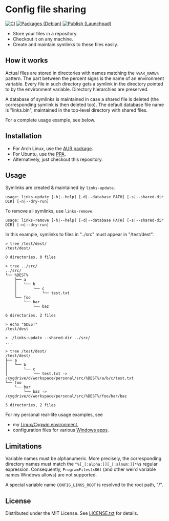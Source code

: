 Config file sharing
===================

[![CI](https://github.com/egor-tensin/config-links/actions/workflows/ci.yml/badge.svg)](https://github.com/egor-tensin/config-links/actions/workflows/ci.yml)
[![Packages (Debian)](https://github.com/egor-tensin/config-links/actions/workflows/debian.yml/badge.svg)](https://github.com/egor-tensin/config-links/actions/workflows/debian.yml)
[![Publish (Launchpad)](https://github.com/egor-tensin/config-links/actions/workflows/ppa.yml/badge.svg)](https://github.com/egor-tensin/config-links/actions/workflows/ppa.yml)

* Store your files in a repository.
* Checkout it on any machine.
* Create and maintain symlinks to these files easily.

How it works
------------

Actual files are stored in directories with names matching the `%VAR_NAME%`
pattern.
The part between the percent signs is the name of an environment variable.
Every file in such directory gets a symlink in the directory pointed to by the
environment variable.
Directory hierarchies are preserved.

A database of symlinks is maintained in case a shared file is deleted (the
corresponding symlink is then deleted too).
The default database file name is "links.bin", maintained in the top-level
directory with shared files.

For a complete usage example, see below.

Installation
------------

* For Arch Linux, use the [AUR package].
* For Ubuntu, use the [PPA].
* Alternatively, just checkout this repository.

[AUR package]: https://aur.archlinux.org/packages/config-links/
[PPA]: https://launchpad.net/~egor-tensin/+archive/ubuntu/config-links

Usage
-----

Symlinks are created & maintained by `links-update`.

```
usage: links-update [-h|--help] [-d|--database PATH] [-s|--shared-dir DIR] [-n|--dry-run]
```

To remove all symlinks, use `links-remove`.

```
usage: links-remove [-h|--help] [-d|--database PATH] [-s|--shared-dir DIR] [-n|--dry-run]
```

In this example, symlinks to files in "../src" must appear in "/test/dest".

```
> tree /test/dest/
/test/dest/

0 directories, 0 files

> tree ../src/
../src/
└── %DEST%
    ├── a
    │   └── b
    │       └── c
    │           └── test.txt
    └── foo
        └── bar
            └── baz

6 directories, 2 files

> echo "$DEST"
/test/dest

> ./links-update --shared-dir ../src/
...

> tree /test/dest/
/test/dest/
├── a
│   └── b
│       └── c
│           └── test.txt -> /cygdrive/d/workspace/personal/src/%DEST%/a/b/c/test.txt
└── foo
    └── bar
        └── baz -> /cygdrive/d/workspace/personal/src/%DEST%/foo/bar/baz

5 directories, 2 files
```

For my personal real-life usage examples, see

* my [Linux/Cygwin environment],
* configuration files for various [Windows apps].

[Linux/Cygwin environment]: https://github.com/egor-tensin/linux-home
[Windows apps]: https://github.com/egor-tensin/windows-home

Limitations
-----------

Variable names must be alphanumeric.
More precisely, the corresponding directory names must match the
`^%[_[:alpha:]][_[:alnum:]]*%$` regular expression.
Consequently, `ProgramFiles(x86)` (and other weird variable names Windows
allows) are not supported.

A special variable name `CONFIG_LINKS_ROOT` is resolved to the root path, "/".

License
-------

Distributed under the MIT License.
See [LICENSE.txt] for details.

[LICENSE.txt]: LICENSE.txt
